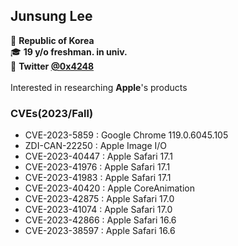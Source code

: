 ## Junsung Lee
📍 **Republic of Korea**\
🎓 **19 y/o freshman. in univ.**\
📩 **Twitter [@0x4248](http://twitter.com/0x4248)**\
\
Interested in researching **Apple**'s products

### CVEs(2023/Fall)
- CVE-2023-5859  : Google Chrome 119.0.6045.105
- ZDI-CAN-22250  : Apple Image I/O
- CVE-2023-40447 : Apple Safari 17.1
- CVE-2023-41976 : Apple Safari 17.1
- CVE-2023-41983 : Apple Safari 17.1
- CVE-2023-40420 : Apple CoreAnimation
- CVE-2023-42875 : Apple Safari 17.0
- CVE-2023-41074 : Apple Safari 17.0
- CVE-2023-42866 : Apple Safari 16.6
- CVE-2023-38597 : Apple Safari 16.6
